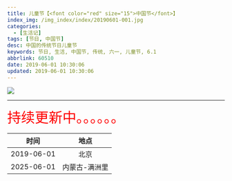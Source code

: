 ```yaml
---
title: 儿童节【<font color="red" size="15">中国节</font>】
index_img: /img_index/index/20190601-001.jpg
categories:
  - [生活记]
tags: [节日, 中国节]
desc: 中国的传统节日儿童节
keywords: 节日, 生活, 中国节, 传统, 六一, 儿童节, 6.1
abbrlink: 60510
date: 2019-06-01 10:30:06
updated: 2019-06-01 10:30:06
---
```


![](/img_index/index/20190601-001.jpg)

<!--more-->
<hr />

<font size=6.5 color='red'>持续更新中。。。。。。</font>



|    时间    | 地点 |
|:----------:|:----:|
| 2019-06-01 | 北京 |
| 2025-06-01 | 内蒙古-满洲里 |
